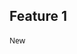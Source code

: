 ## Feature 1
<div data-wrapper="true" dir="ltr" style="font-size:9pt;font-family:'Segoe UI','Helvetica Neue',sans-serif;"><lt-highlighter contenteditable="false" data-lt-linked="1" style="display: none;"><lt-div class="lt-highlighter__wrapper" spellcheck="false" style="overflow: visible !important; width: 1517.6px !important; height: 16px !important; transform: none !important; transform-origin: 758.8px 8px !important; zoom: 1 !important; margin-top: 8px !important; margin-left: 8px !important;"><lt-div class="lt-highlighter__scroll-element" style="top: 0px !important; left: 0px !important; width: 1517.6px !important; height: 16px !important;"></lt-div></lt-div></lt-highlighter><div data-wrapper="true" dir="ltr" style="font-family:'Segoe UI','Helvetica Neue',sans-serif; font-size:9pt"><div>New</div></div></div>